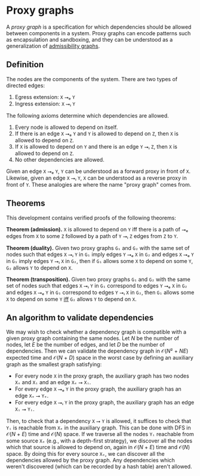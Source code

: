 # Proxy graphs

A *proxy graph* is a specification for which dependencies should be allowed between components in a system. Proxy graphs can encode patterns such as encapsulation and sandboxing, and they can be understood as a generalization of [admissibility graphs](https://github.com/stepchowfun/proofs/tree/main/proofs/AdmissibilityGraph).

## Definition

The nodes are the components of the system. There are two types of directed edges:

1. Egress extension: `X` ⭢ₑ `Y`
2. Ingress extension: `X` ⭢ᵢ `Y`

The following axioms determine which dependencies are allowed.

1. Every node is allowed to depend on itself.
3. If there is an edge `X` ⭢ₑ `Y` and `Y` is allowed to depend on `Z`, then `X` is allowed to depend on `Z`.
2. If `X` is allowed to depend on `Y` and there is an edge `Y` ⭢ᵢ `Z`, then `X` is allowed to depend on `Z`.
4. No other dependencies are allowed.

Given an edge `X` ⭢ₑ `Y`, `Y` can be understood as a forward proxy in front of `X`. Likewise, given an edge `X` ⭢ᵢ `Y`, `X` can be understood as a reverse proxy in front of `Y`. These analogies are where the name "proxy graph" comes from.

## Theorems

This development contains verified proofs of the following theorems:

**Theorem (admission).** `X` is allowed to depend on `Y` iff there is a path of ⭢ₑ edges from `X` to some `Z` followed by a path of `Y` ⭢ᵢ `Z` edges from `Z` to `Y`.

**Theorem (duality).** Given two proxy graphs `G₁` and `G₂` with the same set of nodes such that edges `X` ⭢ᵢ `Y` in `G₁` imply edges `Y` ⭢ₑ `X` in `G₂` and edges `X` ⭢ₑ `Y` in `G₁` imply edges `Y` ⭢ᵢ `X` in `G₂`, then if `G₁` allows some `X` to depend on some `Y`, `G₂` allows `Y` to depend on `X`.

**Theorem (transposition).** Given two proxy graphs `G₁` and `G₂` with the same set of nodes such that edges `X` ⭢ᵢ `Y` in `G₁` correspond to edges `Y` ⭢ₑ `X` in `G₂` and edges `X` ⭢ₑ `Y` in `G₁` correspond to edges `Y` ⭢ᵢ `X` in `G₂`, then `G₁` allows some `X` to depend on some `Y` [iff](https://en.wikipedia.org/wiki/If_and_only_if) `G₂` allows `Y` to depend on `X`.

## An algorithm to validate dependencies

We may wish to check whether a dependency graph is compatible with a given proxy graph containing the same nodes. Let *N* be the number of nodes, let *E* be the number of edges, and let *D* be the number of dependencies. Then we can validate the dependency graph in 𝒪(*N*² + *NE*) expected time and 𝒪(*N* + *D*) space in the worst case by defining an auxiliary graph as the smallest graph satisfying:

- For every node `X` in the proxy graph, the auxiliary graph has two nodes `Xₑ` and `Xᵢ` and an edge `Xₑ` ⭢ `Xᵢ`.
- For every edge `X` ⭢ₑ `Y` in the proxy graph, the auxiliary graph has an edge `Xₑ` ⭢ `Yₑ`.
- For every edge `X` ⭢ᵢ `Y` in the proxy graph, the auxiliary graph has an edge `Xᵢ` ⭢ `Yᵢ`.

Then, to check that a dependency `X` ⭢ `Y` is allowed, it suffices to check that `Yᵢ` is reachable from `Xₑ` in the auxiliary graph. This can be done with DFS in 𝒪(*N* + *E*) time and 𝒪(*N*) space. If we traverse all the nodes `Yᵢ` reachable from some source `Xₑ` (e.g., with a depth-first strategy), we discover all the nodes which that source is allowed to depend on, again in 𝒪(*N* + *E*) time and 𝒪(*N*) space. By doing this for every source `Xₑ`, we can discover all the dependencies allowed by the proxy graph. Any dependencies which weren't discovered (which can be recorded by a hash table) aren't allowed.
